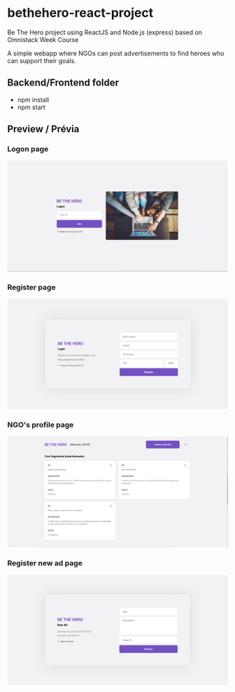 # bethehero-react-project
Be The Hero project using ReactJS and Node.js (express) based on Omnistack Week Course 

A simple webapp where NGOs can post advertisements to find heroes who can support their goals.

## Backend/Frontend folder 

* npm install
* npm start

## Preview / Prévia 

### Logon page

![logon](https://github.com/LucasGuerraCavalcante/bethehero-react-project/blob/master/frontend/src/assests/logon.png)

### Register page

![register](https://github.com/LucasGuerraCavalcante/bethehero-react-project/blob/master/frontend/src/assests/login.png)

### NGO's profile page

![profile](https://github.com/LucasGuerraCavalcante/bethehero-react-project/blob/master/frontend/src/assests/profile.png)

### Register new ad page

![newad](https://github.com/LucasGuerraCavalcante/bethehero-react-project/blob/master/frontend/src/assests/new.png)

